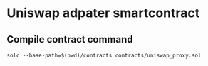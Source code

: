 # Uniswap adpater smartcontract

## Compile contract command
`
solc --base-path=$(pwd)/contracts contracts/uniswap_proxy.sol
`